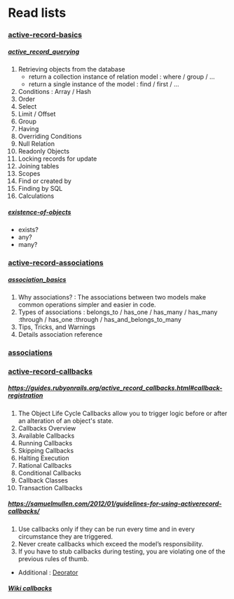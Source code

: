 # Read lists

### [active-record-basics](https://www.theodinproject.com/courses/ruby-on-rails/lessons/active-record-queries#querying-basics)
##### [active_record_querying](https://guides.rubyonrails.org/active_record_querying.html)
1. Retrieving objects from the database
    - return a collection instance of relation model : where / group / ...
    - return a single instance of the model : find / first / ...
2. Conditions : Array / Hash
3. Order
4. Select
5. Limit / Offset
6. Group
7. Having
8. Overriding Conditions
9. Null Relation
10. Readonly Objects
11. Locking records for update
12. Joining tables
14. Scopes
18. Find or created by
19. Finding by SQL
21. Calculations

##### [existence-of-objects](https://guides.rubyonrails.org/active_record_querying.html#existence-of-objects)
- exists?
- any?
- many?

### [active-record-associations](https://www.theodinproject.com/courses/ruby-on-rails/lessons/active-record-associations)
##### [association_basics](https://guides.rubyonrails.org/association_basics.html)
1. Why associations? : The associations between two models make common operations simpler and easier in code.
2. Types of associations : belongs_to / has_one / has_many / has_many :through / has_one :through / has_and_belongs_to_many
3. Tips, Tricks, and Warnings
4. Details association reference

### [associations](https://www.theodinproject.com/courses/ruby-on-rails/lessons/associations)

### [active-record-callbacks](https://www.theodinproject.com/courses/ruby-on-rails/lessons/active-record-callbacks)
##### https://guides.rubyonrails.org/active_record_callbacks.html#callback-registration
1. The Object Life Cycle
Callbacks allow you to trigger logic before or after an alteration of an object's state.
2. Callbacks Overview
3. Available Callbacks
4. Running Callbacks
5. Skipping Callbacks
6. Halting Execution
7. Rational Callbacks
8. Conditional Callbacks
9. Callback Classes
10. Transaction Callbacks

##### https://samuelmullen.com/2012/01/guidelines-for-using-activerecord-callbacks/
1. Use callbacks only if they can be run every time and in every circumstance they are triggered.
2. Never create callbacks which exceed the model’s responsibility.
3. If you have to stub callbacks during testing, you are violating one of the previous rules of thumb.
+ Additional : [Deorator](https://samuelmullen.com/2011/12/sending-notifications-using-decorators-instead-of-callbacks/)

##### [Wiki callbacks](https://en.wikibooks.org/wiki/Ruby_on_Rails/ActiveRecord/Callbacks)
